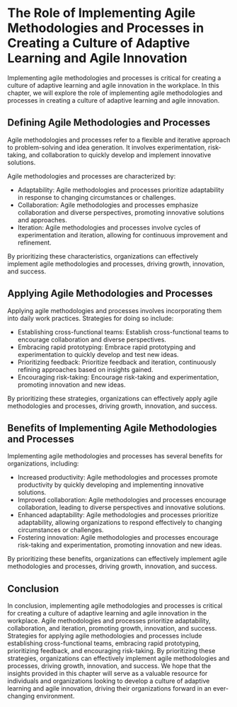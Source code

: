 The Role of Implementing Agile Methodologies and Processes in Creating a Culture of Adaptive Learning and Agile Innovation
=====================================================================================================================================================================================

Implementing agile methodologies and processes is critical for creating a culture of adaptive learning and agile innovation in the workplace. In this chapter, we will explore the role of implementing agile methodologies and processes in creating a culture of adaptive learning and agile innovation.

Defining Agile Methodologies and Processes
------------------------------------------

Agile methodologies and processes refer to a flexible and iterative approach to problem-solving and idea generation. It involves experimentation, risk-taking, and collaboration to quickly develop and implement innovative solutions.

Agile methodologies and processes are characterized by:

* Adaptability: Agile methodologies and processes prioritize adaptability in response to changing circumstances or challenges.
* Collaboration: Agile methodologies and processes emphasize collaboration and diverse perspectives, promoting innovative solutions and approaches.
* Iteration: Agile methodologies and processes involve cycles of experimentation and iteration, allowing for continuous improvement and refinement.

By prioritizing these characteristics, organizations can effectively implement agile methodologies and processes, driving growth, innovation, and success.

Applying Agile Methodologies and Processes
------------------------------------------

Applying agile methodologies and processes involves incorporating them into daily work practices. Strategies for doing so include:

* Establishing cross-functional teams: Establish cross-functional teams to encourage collaboration and diverse perspectives.
* Embracing rapid prototyping: Embrace rapid prototyping and experimentation to quickly develop and test new ideas.
* Prioritizing feedback: Prioritize feedback and iteration, continuously refining approaches based on insights gained.
* Encouraging risk-taking: Encourage risk-taking and experimentation, promoting innovation and new ideas.

By prioritizing these strategies, organizations can effectively apply agile methodologies and processes, driving growth, innovation, and success.

Benefits of Implementing Agile Methodologies and Processes
----------------------------------------------------------

Implementing agile methodologies and processes has several benefits for organizations, including:

* Increased productivity: Agile methodologies and processes promote productivity by quickly developing and implementing innovative solutions.
* Improved collaboration: Agile methodologies and processes encourage collaboration, leading to diverse perspectives and innovative solutions.
* Enhanced adaptability: Agile methodologies and processes prioritize adaptability, allowing organizations to respond effectively to changing circumstances or challenges.
* Fostering innovation: Agile methodologies and processes encourage risk-taking and experimentation, promoting innovation and new ideas.

By prioritizing these benefits, organizations can effectively implement agile methodologies and processes, driving growth, innovation, and success.

Conclusion
----------

In conclusion, implementing agile methodologies and processes is critical for creating a culture of adaptive learning and agile innovation in the workplace. Agile methodologies and processes prioritize adaptability, collaboration, and iteration, promoting growth, innovation, and success. Strategies for applying agile methodologies and processes include establishing cross-functional teams, embracing rapid prototyping, prioritizing feedback, and encouraging risk-taking. By prioritizing these strategies, organizations can effectively implement agile methodologies and processes, driving growth, innovation, and success. We hope that the insights provided in this chapter will serve as a valuable resource for individuals and organizations looking to develop a culture of adaptive learning and agile innovation, driving their organizations forward in an ever-changing environment.

